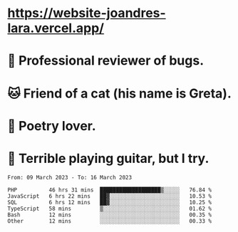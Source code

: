 # https://website-joandres-lara.vercel.app/
# 🐛 Professional reviewer of bugs.
# 🐱 Friend of a cat (his name is Greta).
# 📜 Poetry lover.
# 🎸 Terrible playing guitar, but I try.

<!--START_SECTION:waka-->

```text
From: 09 March 2023 - To: 16 March 2023

PHP          46 hrs 31 mins  ███████████████████▒░░░░░   76.84 %
JavaScript   6 hrs 22 mins   ██▓░░░░░░░░░░░░░░░░░░░░░░   10.53 %
SQL          6 hrs 12 mins   ██▓░░░░░░░░░░░░░░░░░░░░░░   10.25 %
TypeScript   58 mins         ▒░░░░░░░░░░░░░░░░░░░░░░░░   01.62 %
Bash         12 mins         ░░░░░░░░░░░░░░░░░░░░░░░░░   00.35 %
Other        12 mins         ░░░░░░░░░░░░░░░░░░░░░░░░░   00.33 %
```

<!--END_SECTION:waka-->
